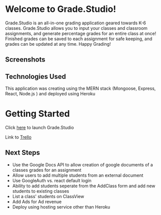 # Welcome to Grade.Studio!
Grade.Studio is an all-in-one grading application geared towards K-6 classes. Grade.Studio allows you to input your classes and classroom assignments, and generate percentage grades for an entire class at once! Finished grades can be saved to each assignment for safe keeping, and grades can be updated at any time. Happy Grading!

## Screenshots

## Technologies Used
This application was creating using the MERN stack (Mongoose, Express, React, Node.js ) and deployed using Heroku

# Getting Started

Click [here]() to launch Grade.Studio

Link to [Trello](https://trello.com/b/W95uO7Gs/gradestudio)

## Next Steps
* Use the Google Docs API to allow creation of google documents of a classes grades for an assignment
* Allow users to add multiple students from an external document
* Use GoogleAuth vs. react default login
* Ability to add students seperate from the AddClass form and add new students to existing classes
* List a class' students on ClassView
* Add Ads for Ad revenue
* Deploy using hosting service other than Heroku
